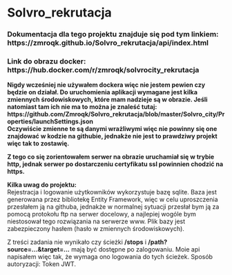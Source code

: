 # Solvro_rekrutacja
<h3>Dokumentacja dla tego projektu znajduje się pod tym linkiem: https://zmroqk.github.io/Solvro_rekrutacja/api/index.html</h3>
<h3>Link do obrazu docker: https://hub.docker.com/r/zmroqk/solvrocity_rekrutacja</h3>
<b>
Nigdy wcześniej nie używałem dockera więc nie jestem pewien czy będzie on działał.
Do uruchomienia aplikacji wymagane jest kilka zmiennych środowiskowych, które mam nadzieje są w obrazie.
Jeśli natomiast tam ich nie ma to można je znaleść tutaj: https://github.com/Zmroqk/Solvro_rekrutacja/blob/master/Solvro_city/Properties/launchSettings.json</br>
Oczywiście zmienne te są danymi wrażliwymi więc nie powinny się one znajdować w kodzie na githubie, jednakże nie jest to prawdziwy projekt więc tak to zostawię.

Z tego co się zorientowałem serwer na obrazie uruchamiał się w trybie http, jednak serwer po dostarczeniu certyfikatu ssl powinnien chodzić na https.
</b>

<b>Kilka uwag do projektu:</b></br>
Rejestracja i logowanie użytkowników wykorzystuje bazę sqlite.
Baza jest generowana przez bibliotekę Entity Framework, więc w celu uproszczenia przesłałem ją na githuba, jednakże w normalnej sytuacji przesłał bym ją za pomocą protokołu ftp
na serwer docelowy, a najlepiej wogóle bym niestosował tego rozwiązania na serwerze www. Plik bazy jest zabezpieczony hasłem (hasło w zmiennych środowiskowych).

Z treści zadania nie wynikało czy ścieżki <b>/stops</b> i <b>/path?source=...&target=...</b> mają być dostępne po zalogowaniu. Moie api napisałem więc tak, że wymaga ono logowania do tych ścieżek.
Sposób autoryzacji: Token JWT.
